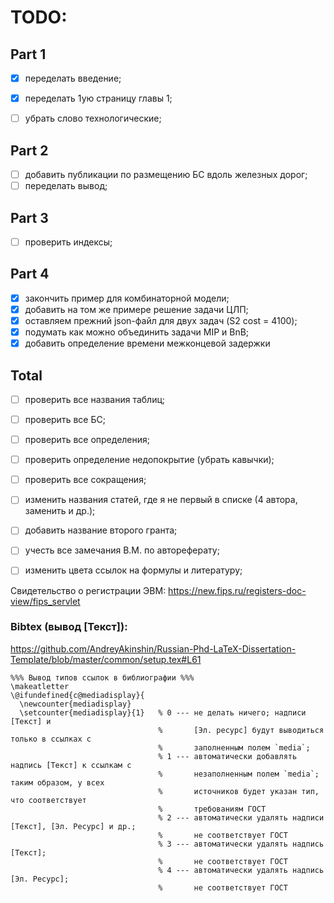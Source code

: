 # TODO: 

## Part 1
- [x] переделать введение;
- [x] переделать 1ую страницу главы 1;
- [ ] убрать слово технологические;



## Part 2
  - [ ] добавить публикации по размещению БС вдоль железных дорог;
  - [ ] переделать вывод;

## Part 3
  - [ ] проверить индексы;

## Part 4
  - [x] закончить пример для комбинаторной модели;
  - [x] добавить на том же примере решение задачи ЦЛП;
  - [x] оставляем прежний json-файл для двух задач (S2 cost = 4100);
  - [x] подумать как можно объединить задачи MIP и BnB;
  - [x] добавить определение времени межконцевой задержки
  
## Total
  - [ ] проверить все названия таблиц;
  - [ ] проверить все БС;
  - [ ] проверить все определения;
  - [ ] проверить определение недопокрытие (убрать кавычки);
  - [ ] проверить все сокращения;
  - [ ] изменить названия статей, где я не первый в списке (4 автора, заменить и др.);
  - [ ] добавить название второго гранта;
  - [ ] учесть все замечания В.М. по автореферату;
  - [ ] изменить цвета ссылок на формулы и литературу;
  


Свидетельство о регистрации ЭВМ:
https://new.fips.ru/registers-doc-view/fips_servlet


### Bibtex (вывод [Текст]):
https://github.com/AndreyAkinshin/Russian-Phd-LaTeX-Dissertation-Template/blob/master/common/setup.tex#L61


```
%%% Вывод типов ссылок в библиографии %%%
\makeatletter
\@ifundefined{c@mediadisplay}{
  \newcounter{mediadisplay}
  \setcounter{mediadisplay}{1}   % 0 --- не делать ничего; надписи [Текст] и
                                 %       [Эл. ресурс] будут выводиться только в ссылках с
                                 %       заполненным полем `media`;
                                 % 1 --- автоматически добавлять надпись [Текст] к ссылкам с
                                 %       незаполненным полем `media`; таким образом, у всех
                                 %       источников будет указан тип, что соответствует
                                 %       требованиям ГОСТ
                                 % 2 --- автоматически удалять надписи [Текст], [Эл. Ресурс] и др.;
                                 %       не соответствует ГОСТ
                                 % 3 --- автоматически удалять надпись [Текст];
                                 %       не соответствует ГОСТ
                                 % 4 --- автоматически удалять надпись [Эл. Ресурс];
                                 %       не соответствует ГОСТ
```
